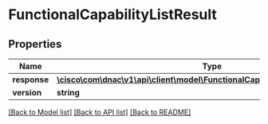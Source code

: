 # FunctionalCapabilityListResult

## Properties
Name | Type | Description | Notes
------------ | ------------- | ------------- | -------------
**response** | [**\cisco\com\dnac\v1\api\client\model\FunctionalCapabilityListResultResponse[]**](FunctionalCapabilityListResultResponse.md) |  | [optional] 
**version** | **string** |  | [optional] 

[[Back to Model list]](../README.md#documentation-for-models) [[Back to API list]](../README.md#documentation-for-api-endpoints) [[Back to README]](../README.md)


